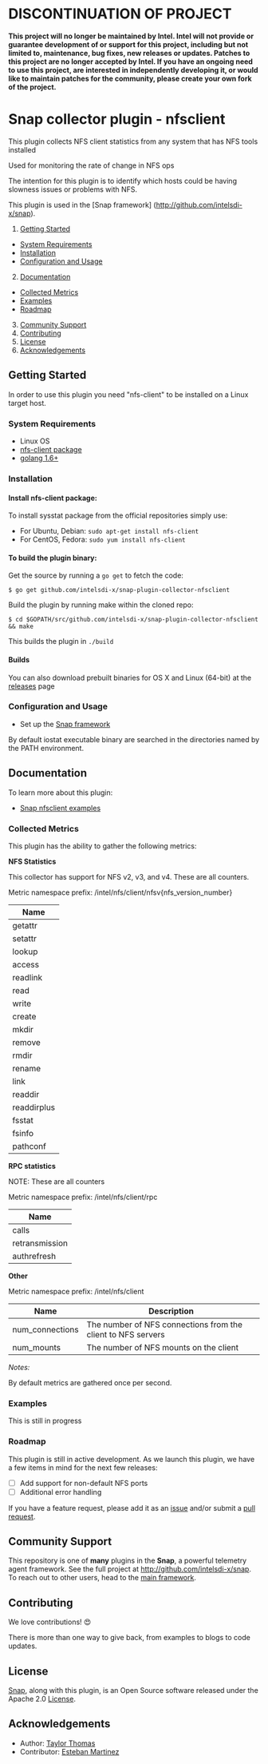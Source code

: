 <!--
http://www.apache.org/licenses/LICENSE-2.0.txt


Copyright 2015 Intel Corporation

Licensed under the Apache License, Version 2.0 (the "License");
you may not use this file except in compliance with the License.
You may obtain a copy of the License at

    http://www.apache.org/licenses/LICENSE-2.0

Unless required by applicable law or agreed to in writing, software
distributed under the License is distributed on an "AS IS" BASIS,
WITHOUT WARRANTIES OR CONDITIONS OF ANY KIND, either express or implied.
See the License for the specific language governing permissions and
limitations under the License.
-->
# DISCONTINUATION OF PROJECT 

**This project will no longer be maintained by Intel.  Intel will not provide or guarantee development of or support for this project, including but not limited to, maintenance, bug fixes, new releases or updates.  Patches to this project are no longer accepted by Intel. If you have an ongoing need to use this project, are interested in independently developing it, or would like to maintain patches for the community, please create your own fork of the project.**


# Snap collector plugin - nfsclient

This plugin collects NFS client statistics from any system that has NFS tools installed

Used for monitoring the rate of change in NFS ops 

The intention for this plugin is to identify which hosts could be having slowness issues or problems with NFS.

This plugin is used in the [Snap framework] (http://github.com/intelsdi-x/snap).


1. [Getting Started](#getting-started)
  * [System Requirements](#system-requirements)
  * [Installation](#installation)
  * [Configuration and Usage](#configuration-and-usage)
2. [Documentation](#documentation)
  * [Collected Metrics](#collected-metrics)
  * [Examples](#examples)
  * [Roadmap](#roadmap)
3. [Community Support](#community-support)
4. [Contributing](#contributing)
5. [License](#license)
6. [Acknowledgements](#acknowledgements)

## Getting Started

In order to use this plugin you need "nfs-client" to be installed on a Linux target host.

### System Requirements

* Linux OS
* [nfs-client package](#installation)
* [golang 1.6+](https://golang.org/dl/)

### Installation

#### Install nfs-client package:
To install sysstat package from the official repositories simply use:
- For Ubuntu, Debian: `sudo apt-get install nfs-client`
- For CentOS, Fedora: `sudo yum install nfs-client`

#### To build the plugin binary:
Get the source by running a `go get` to fetch the code:
```
$ go get github.com/intelsdi-x/snap-plugin-collector-nfsclient
```

Build the plugin by running make within the cloned repo:
```
$ cd $GOPATH/src/github.com/intelsdi-x/snap-plugin-collector-nfsclient && make
```
This builds the plugin in `./build`

#### Builds
You can also download prebuilt binaries for OS X and Linux (64-bit) at the [releases](https://github.com/intelsdi-x/snap-plugin-collector-nfsclient/releases) page

### Configuration and Usage
* Set up the [Snap framework](https://github.com/intelsdi-x/snap/blob/master/README.md#getting-started)

By default iostat executable binary are searched in the directories named by the PATH environment. 

## Documentation

To learn more about this plugin:

* [Snap nfsclient examples](#examples)

### Collected Metrics
This plugin has the ability to gather the following metrics:

**NFS Statistics**

This collector has support for NFS v2, v3, and v4. These are all counters.

Metric namespace prefix: /intel/nfs/client/nfsv{nfs_version_number}

Name |
------------ |
getattr|
setattr|
lookup|
access|
readlink|
read|
write|
create|
mkdir|
remove|
rmdir|
rename|
link|
readdir|
readdirplus|
fsstat|
fsinfo|
pathconf|



**RPC statistics**

NOTE: These are all counters

Metric namespace prefix: /intel/nfs/client/rpc

Name |
------------ |
calls |
retransmission|
authrefresh|

**Other**

Metric namespace prefix: /intel/nfs/client

Name | Description
------------ | -------------
num_connections | The number of NFS connections from the client to NFS servers
num_mounts | The number of NFS mounts on the client

*Notes:*

By default metrics are gathered once per second.

### Examples
This is still in progress

### Roadmap
This plugin is still in active development. As we launch this plugin, we have a few items in mind for the next few releases:
- [ ] Add support for non-default NFS ports
- [ ] Additional error handling

If you have a feature request, please add it as an [issue](https://github.com/intelsdi-x/snap-plugin-collector-nfsclient/issues) 
and/or submit a [pull request](https://github.com/intelsdi-x/snap-plugin-collector-nfsclient/pulls).

## Community Support
This repository is one of **many** plugins in the **Snap**, a powerful telemetry agent framework. See the full project at
http://github.com/intelsdi-x/snap. To reach out to other users, head to the [main framework](https://github.com/intelsdi-x/snap#community-support).


## Contributing
We love contributions! :heart_eyes:

There is more than one way to give back, from examples to blogs to code updates.

## License

[Snap](http://github.com/intelsdi-x/snap), along with this plugin, is an Open Source software released under the Apache 2.0 [License](LICENSE).


## Acknowledgements

* Author: [Taylor Thomas](https://github.com/thomastaylor312)
* Contributor: [Esteban Martinez](https://github.com/ecmartz)
